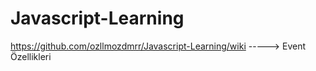 ﻿# Javascript-Learning

https://github.com/ozllmozdmrr/Javascript-Learning/wiki -----> Event Özellikleri 
